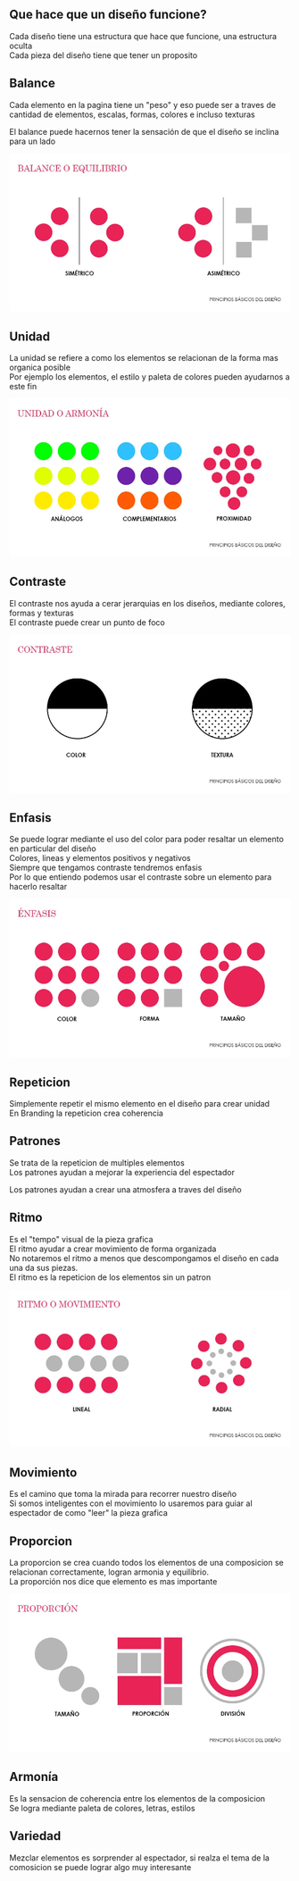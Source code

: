 ## Que hace que un diseño funcione?

Cada diseño tiene una estructura que hace que funcione, una estructura oculta  
Cada pieza del diseño tiene que tener un proposito

## Balance
Cada elemento en la pagina tiene un "peso" y eso puede ser a traves de cantidad de elementos, escalas, formas, colores e incluso texturas 

El balance puede hacernos tener la sensación de que el diseño se inclina para un lado

![Ejemplo de balance](../images/ejemplo-balance-2.webp)

## Unidad
La unidad se refiere a como los elementos se relacionan de la forma mas organica posible  
Por ejemplo los elementos, el estilo y paleta de colores pueden ayudarnos a este fin

![Ejemplo de unidad](../images/ejemplo-unidad-5.webp)

## Contraste
El contraste nos ayuda a cerar jerarquias en los diseños, mediante colores, formas y texturas  
El contraste puede crear un punto de foco  

![Ejemplo de contraste](../images/ejemplo-contraste-6.webp)

## Enfasis
Se puede lograr mediante el uso del color para poder resaltar un elemento en particular del diseño  
Colores, lineas y elementos positivos y negativos  
Siempre que tengamos contraste tendremos enfasis  
Por lo que entiendo podemos usar el contraste sobre un elemento para hacerlo resaltar

![Ejemplo de enfasis](../images/ejemplo-enfasis-1.webp)

## Repeticion
Simplemente repetir el mismo elemento en el diseño para crear unidad  
En Branding la repeticion crea coherencia

## Patrones
Se trata de la repeticion de multiples elementos  
Los patrones ayudan a mejorar la experiencia del espectador

Los patrones ayudan a crear una atmosfera a traves del diseño

## Ritmo
Es el "tempo" visual de la pieza grafica  
El ritmo ayudar a crear movimiento de forma organizada  
No notaremos el ritmo a menos que descompongamos el diseño en cada una da sus piezas.  
El ritmo es la repeticion de los elementos sin un patron

![Ejemplo de ritmo](../images/ejemplo-ritmo-3.webp)

## Movimiento
Es el camino que toma la mirada para recorrer nuestro diseño  
Si somos inteligentes con el movimiento lo usaremos para guiar al espectador de como "leer" la pieza grafica

## Proporcion
La proporcion se crea cuando todos los elementos de una composicion se relacionan correctamente, logran armonia y equilibrio.  
La proporción nos dice que elemento es mas importante

![Ejemplo de proporcion](../images/ejemplo-proporcion-4.webp)

## Armonía
Es la sensacion de coherencia entre los elementos de la composicion  
Se logra mediante paleta de colores, letras, estilos

## Variedad
Mezclar elementos es sorprender al espectador, si realza el tema de la comosicion se puede lograr algo muy interesante
